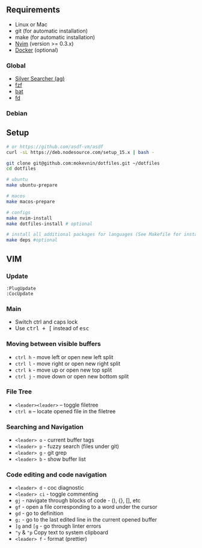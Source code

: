 ## Requirements

* Linux or Mac
* git (for automatic installation)
* make (for automatic installation)
* [Nvim](https://github.com/neovim/neovim/wiki/Installing-Neovim) (version >= 0.3.x)
* [Docker](https://www.docker.com/get-started) (optional)

### Global

* [Silver Searcher (ag)](https://github.com/ggreer/the_silver_searcher)
* [fzf](https://github.com/junegunn/fzf)
* [bat](https://github.com/sharkdp/bat)
* [fd](https://github.com/sharkdp/fd)

### Debian


## Setup

```sh
# or https://github.com/asdf-vm/asdf
curl -sL https://deb.nodesource.com/setup_15.x | bash -

git clone git@github.com:mokevnin/dotfiles.git ~/dotfiles 
cd dotfiles

# ubuntu
make ubuntu-prepare

# macos
make macos-prepare

# configs
make nvim-install
make dotfiles-install # optional

# install all additional packages for languages (See Makefile for install packages for some language)
make deps #optional
```

## VIM

### Update

```
:PlugUpdate
:CocUpdate
```

### Main

* Switch ctrl and caps lock
* Use <kbd>ctrl + [</kbd> instead of <kbd>esc</kdb>

### Moving between visible buffers

* `ctrl h` - move left or open new left split
* `ctrl l` - move right or open new right split
* `ctrl k` - move up or open new top split
* `ctrl j` - move down or open new bottom split

### File Tree

* `<leader><leader>` – toggle filetree
* `ctrl m` – locate opened file in the filetree

### Searching and Navigation

* `<leader> o` - current buffer tags
* `<leader> p` - fuzzy search (files under git)
* `<leader> g` - git grep
* `<leader> b` - show buffer list

### Code editing and code navigation

* `<leader> d` - coc diagnostic
* `<leader> ci` - toggle commenting
* `gj` - navigate through blocks of code - (), {}, [], etс
* `gf` - open a file corresponding to a word under the cursor
* `gd` - go to definition
* `g;` - go to the last edited line in the current opened buffer
* `]g` and `[g` - go through linter errors
* `"y` & `"p` Copy text to system clipboard
* `<leader> f` - format (prettier)
